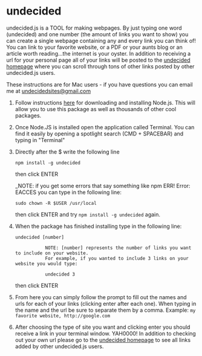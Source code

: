 # undecided
undecided.js is a TOOL for making webpages. By just typing one word (undecided) and one number (the amount of links you want to show) you can create a single webpage containing any and every link you can think of! You can link to your favorite website, or a PDF or your aunts blog or an article worth reading...the internet is your oyster. In addition to receiving a url for your personal page all of your links will be posted to the <a target="_blank" href="https://desolate-scrubland-97851.herokuapp.com/">undecided homepage</a> where you can scroll through tons of other links posted by other undecided.js users.

These instructions are for Mac users - if you have questions you can email me at undecidedsites@gmail.com

1. Follow instructions <a target="_blank" href="https://nodejs.org/en/">here</a> for downloading and installing Node.js. This will allow you to use this package as well as thousands of other cool packages.



2. Once Node.JS is installed open the application called Terminal. You can find it easily by opening a spotlight search (CMD + SPACEBAR) and typing in "Terminal"




3. Directly after the $ write the following line

   ```npm install -g undecided```
   
   then click ENTER
   
   _NOTE: if you get some errors that say something like npm ERR! Error: EACCES you can type in the following line:
   
   ```sudo chown -R $USER /usr/local```
   
      then click ENTER and try `npm install -g undecided` again.
      
      
      

4. When the package has finished installing type in the following line:

    ```undecided [number]```
    
                  NOTE: [number] represents the number of links you want to include on your website.
                  For example, if you wanted to include 3 links on your website you would type:

                  undecided 3
    
    then click ENTER






 5. From here you can simply follow the prompt to fill out the names and urls for each of your links (clicking enter after each one). When typing in the name and the url be sure to separate them by a comma.
    Example:
     ```my favorite website, http://google.com```
     
     
     

 6. After choosing the type of site you want and clicking enter you should receive a link in your terminal window. YAH0000! In addition to checking out your own url please go to the <a target="_blank" href="https://desolate-scrubland-97851.herokuapp.com/">undecided homepage</a> to see all links added by other undecided.js users.
